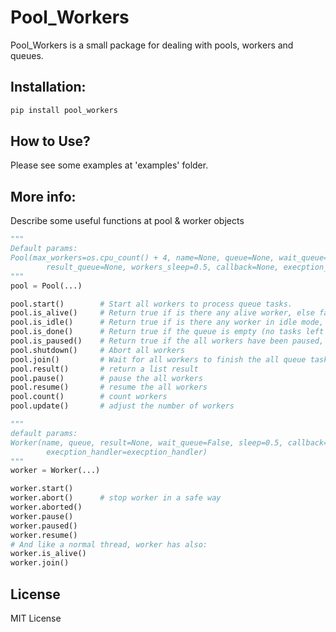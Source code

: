 # Pool_Workers
Pool_Workers is a small package for dealing with pools, workers and queues.

## Installation:
```bash
pip install pool_workers
```

## How to Use?
Please see some examples at 'examples' folder.

## More info:
Describe some useful functions at pool & worker objects

```python
"""
Default params:
Pool(max_workers=os.cpu_count() + 4, name=None, queue=None, wait_queue=True,
        result_queue=None, workers_sleep=0.5, callback=None, execption_handler=execption_handler)
"""
pool = Pool(...)

pool.start()		# Start all workers to process queue tasks.
pool.is_alive()		# Return true if is there any alive worker, else false.
pool.is_idle()		# Return true if is there any worker in idle mode, else false.
pool.is_done()		# Return true if the queue is empty (no tasks left to process).
pool.is_paused()	# Return true if the all workers have been paused, else false.
pool.shutdown()		# Abort all workers
pool.join()			# Wait for all workers to finish the all queue tasks.
pool.result()		# return a list result
pool.pause()		# pause the all workers
pool.resume()		# resume the all workers
pool.count()		# count workers
pool.update()		# adjust the number of workers

"""
default params:
Worker(name, queue, result=None, wait_queue=False, sleep=0.5, callback=None,
        execption_handler=execption_handler)
"""
worker = Worker(...)

worker.start()
worker.abort()		# stop worker in a safe way
worker.aborted()
worker.pause()
worker.paused()
worker.resume()
# And like a normal thread, worker has also:
worker.is_alive()
worker.join()


```

## License
MIT License


